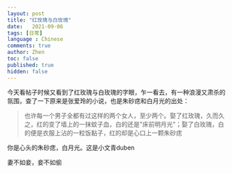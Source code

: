 ```yaml
---
layout: post
title: "红玫瑰与白玫瑰"
date:   2021-09-06
tags: [日常]
language : Chinese
comments: true
author: Zhen
toc: false
published: true
hidden: false
---
```

今天看帖子时候又看到了红玫瑰与白玫瑰的字眼，乍一看去，有一种浪漫又肃杀的氛围，查了一下原来是张爱玲的小说，也是朱砂痣和白月光的出处：

> 也许每一个男子全都有过这样的两个女人，至少两个。娶了红玫瑰，久而久之，红的变了墙上的一抹蚊子血，白的还是"床前明月光"；娶了白玫瑰，白的便是衣服上沾的一粒饭黏子，红的却是心口上一颗朱砂痣

你是心头的朱砂痣，白月光。这是小文青duben


妻不如妾，妾不如偷

<!--stackedit_data:
eyJoaXN0b3J5IjpbLTIxMDIwMTEyMDQsLTExNDI3OTI4MjYsLT
E5OTcyNzQ0NThdfQ==
-->
